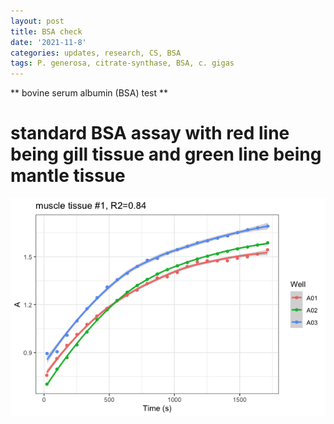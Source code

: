 ```yaml
---
layout: post
title: BSA check
date: '2021-11-8'
categories: updates, research, CS, BSA
tags: P. generosa, citrate-synthase, BSA, c. gigas
---
```

** bovine serum albumin (BSA) test **

# standard BSA assay with red line being gill tissue and green line being mantle tissue

![image_1](https://raw.githubusercontent.com/ocattau/ocattau.github.io/master/assets/tech%20reps%20(muscle%20%231).png)

